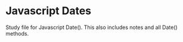 # Javascript Dates
Study file for Javascript Date(). This also includes notes and all Date() methods.
